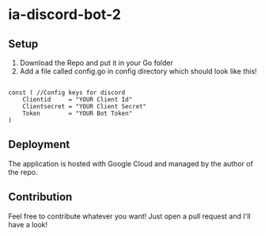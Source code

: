 # ia-discord-bot-2


## Setup
1. Download the Repo and put it in your Go folder
2. Add a file called config.go in config directory which should look like this!
```package config

const ( //Config keys for discord
	Clientid     = "YOUR Client Id"
	Clientsecret = "YOUR Client Secret"
	Token        = "YOUR Bot Token"
)
```

## Deployment
The application is hosted with Google Cloud and managed by the author of the repo.

## Contribution
Feel free to contribute whatever you want! Just open a pull request and I'll have a look!
